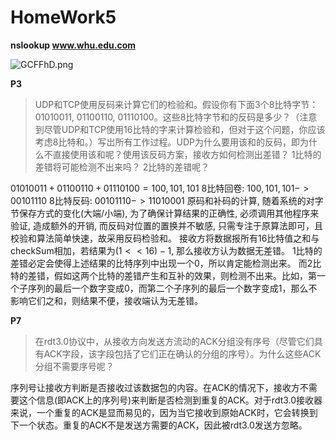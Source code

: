 # HomeWork5

**nslookup www.whu.edu.com**

![GCFFhD.png](https://s1.ax1x.com/2020/03/27/GCFFhD.png)

**P3**

> UDP和TCP使用反码来计算它们的检验和。假设你有下面3个8比特字节：01010011, 01100110, 01110100。这些8比特字节和的反码是多少？（注意到尽管UDP和TCP使用16比特的字来计算检验和，但对于这个问题，你应该考虑8比特和。）写岀所有工作过程。UDP为什么要用该和的反码，即为什么不直接使用该和呢？使用该反码方案，接收方如何检测出差错？ 1比特的差错将可能检测不出来吗？ 2比特的差错呢？

$01010011 + 01100110 + 01110100 = 100,101,101$
8比特回卷: $100,101,101 -> 00101110$
8比特反码: $00101110 -> 11010001$
原码和补码的计算, 随着系统的对字节保存方式的变化(大端/小端), 为了确保计算结果的正确性, 必须调用其他程序来验证, 造成额外的开销, 而反码对位置的置换并不敏感, 只需专注于原算法即可，且校验和算法简单快速，故采用反码检验和。
接收方将数据报所有16比特值之和与checkSum相加，若结果为$(1 << 16) - 1$, 那么接收方认为数据无差错。
1比特的差错必定会使得上述结果的比特序列中出现一个0，所以肯定能检测出来。
而2比特的差错，假如这两个比特的差错产生和互补的效果，则检测不出来。比如，第一个子序列的最后一个数字变成0，而第二个子序列的最后一个数字变成1，那么不影响它们之和，则结果不便，接收端认为无差错。

**P7**

> 在rdt3.0协议中，从接收方向发送方流动的ACK分组没有序号（尽管它们具有ACK字段，该字段包括了它们正在确认的分组的序号）。为什么这些ACK分组不需要序号呢？

序列号让接收方判断是否接收过该数据包的内容。在ACK的情况下，接收方不需要这个信息(即ACK上的序列号)来判断是否检测到重复的ACK。对于rdt3.0接收器来说，一个重复的ACK是显而易见的，因为当它接收到原始ACK时，它会转换到下一个状态。重复的ACK不是发送方需要的ACK，因此被rdt3.0发送方忽略。
